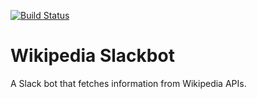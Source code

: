 [![Build Status](https://travis-ci.com/mooeypoo/slack-wikipedia.svg?branch=master)](https://travis-ci.com/mooeypoo/slack-wikipedia)

Wikipedia Slackbot
==================

A Slack bot that fetches information from Wikipedia APIs.
